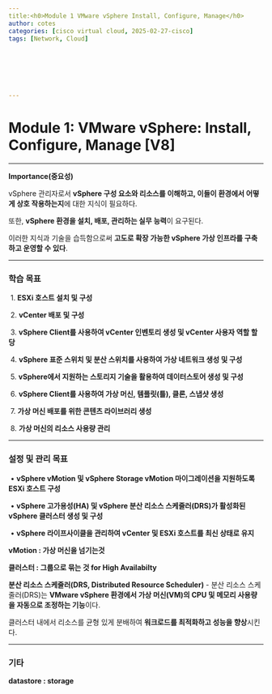 ```yaml
---
title:<h0>Module 1 VMware vSphere Install, Configure, Manage</h0>
author: cotes   
categories: [cisco virtual cloud, 2025-02-27-cisco]
tags: [Network, Cloud]







---
```


# Module 1: VMware vSphere: Install, Configure, Manage [V8]



------

**Importance(중요성)**

vSphere 관리자로서 **vSphere 구성 요소와 리소스를 이해하고, 이들이 환경에서 어떻게 상호 작용하는지**에 대한 지식이 필요하다.

또한, **vSphere 환경을 설치, 배포, 관리하는 실무 능력**이 요구된다.

이러한 지식과 기술을 습득함으로써 **고도로 확장 가능한 vSphere 가상 인프라를 구축하고 운영할 수 있다**.



------

### **학습 목표**

​	1.	**ESXi 호스트 설치 및 구성**

​	2.	**vCenter 배포 및 구성**

​	3.	**vSphere Client를 사용하여 vCenter 인벤토리 생성 및 vCenter 사용자 역할 할당**

​	4.	**vSphere 표준 스위치 및 분산 스위치를 사용하여 가상 네트워크 생성 및 구성**

​	5.	**vSphere에서 지원하는 스토리지 기술을 활용하여 데이터스토어 생성 및 구성**

​	6.	**vSphere Client를 사용하여 가상 머신, 템플릿(틀), 클론, 스냅샷 생성**

​	7.	**가상 머신 배포를 위한 콘텐츠 라이브러리 생성**

​	8.	**가상 머신의 리소스 사용량 관리**

------

### **설정 및 관리 목표**

​	•	**vSphere vMotion 및 vSphere Storage vMotion 마이그레이션을 지원하도록 ESXi 호스트 구성**

​	•	**vSphere 고가용성(HA) 및 vSphere 분산 리소스 스케줄러(DRS)가 활성화된 vSphere 클러스터 생성 및 구성**

​	•	**vSphere 라이프사이클을 관리하여 vCenter 및 ESXi 호스트를 최신 상태로 유지**

**vMotion : 가상 머신을 넘기는것**

**클러스터 : 그룹으로 묶는 것 for High Availabilty**

**분산 리소스 스케줄러(DRS, Distributed Resource Scheduler)** -  분산 리소스 스케줄러(DRS)는 **VMware vSphere 환경에서 가상 머신(VM)의 CPU 및 메모리 사용량을 자동으로 조정하는 기능**이다.

클러스터 내에서 리소스를 균형 있게 분배하여 **워크로드를 최적화하고 성능을 향상**시킨다.

------

### 기타

**datastore : storage**